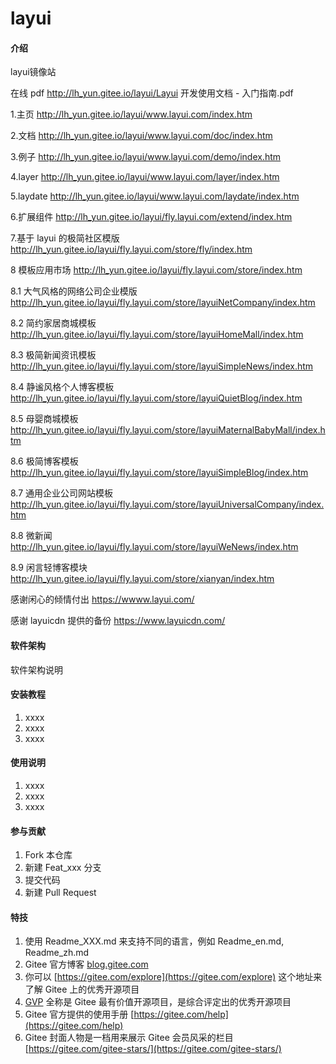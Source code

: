 # layui

#### 介绍
layui镜像站

在线 pdf 
http://lh_yun.gitee.io/layui/Layui 开发使用文档 - 入门指南.pdf

1.主页
http://lh_yun.gitee.io/layui/www.layui.com/index.htm

2.文档
http://lh_yun.gitee.io/layui/www.layui.com/doc/index.htm

3.例子
http://lh_yun.gitee.io/layui/www.layui.com/demo/index.htm

4.layer
http://lh_yun.gitee.io/layui/www.layui.com/layer/index.htm

5.laydate
http://lh_yun.gitee.io/layui/www.layui.com/laydate/index.htm

6.扩展组件
http://lh_yun.gitee.io/layui/fly.layui.com/extend/index.htm

7.基于 layui 的极简社区模版
http://lh_yun.gitee.io/layui/fly.layui.com/store/fly/index.htm

8 模板应用市场
http://lh_yun.gitee.io/layui/fly.layui.com/store/index.htm

8.1 大气风格的网络公司企业模版
http://lh_yun.gitee.io/layui/fly.layui.com/store/layuiNetCompany/index.htm

8.2 简约家居商城模板
http://lh_yun.gitee.io/layui/fly.layui.com/store/layuiHomeMall/index.htm

8.3 极简新闻资讯模板
http://lh_yun.gitee.io/layui/fly.layui.com/store/layuiSimpleNews/index.htm

8.4 静谧风格个人博客模板
http://lh_yun.gitee.io/layui/fly.layui.com/store/layuiQuietBlog/index.htm

8.5 母婴商城模板
http://lh_yun.gitee.io/layui/fly.layui.com/store/layuiMaternalBabyMall/index.htm

8.6 极简博客模板
http://lh_yun.gitee.io/layui/fly.layui.com/store/layuiSimpleBlog/index.htm

8.7 通用企业公司网站模板
http://lh_yun.gitee.io/layui/fly.layui.com/store/layuiUniversalCompany/index.htm

8.8 微新闻
http://lh_yun.gitee.io/layui/fly.layui.com/store/layuiWeNews/index.htm

8.9 闲言轻博客模块
http://lh_yun.gitee.io/layui/fly.layui.com/store/xianyan/index.htm

感谢闲心的倾情付出
https://wwww.layui.com/

感谢 layuicdn 提供的备份
https://www.layuicdn.com/

#### 软件架构
软件架构说明


#### 安装教程

1.  xxxx
2.  xxxx
3.  xxxx

#### 使用说明

1.  xxxx
2.  xxxx
3.  xxxx

#### 参与贡献

1.  Fork 本仓库
2.  新建 Feat_xxx 分支
3.  提交代码
4.  新建 Pull Request


#### 特技

1.  使用 Readme\_XXX.md 来支持不同的语言，例如 Readme\_en.md, Readme\_zh.md
2.  Gitee 官方博客 [blog.gitee.com](https://blog.gitee.com)
3.  你可以 [https://gitee.com/explore](https://gitee.com/explore) 这个地址来了解 Gitee 上的优秀开源项目
4.  [GVP](https://gitee.com/gvp) 全称是 Gitee 最有价值开源项目，是综合评定出的优秀开源项目
5.  Gitee 官方提供的使用手册 [https://gitee.com/help](https://gitee.com/help)
6.  Gitee 封面人物是一档用来展示 Gitee 会员风采的栏目 [https://gitee.com/gitee-stars/](https://gitee.com/gitee-stars/)
